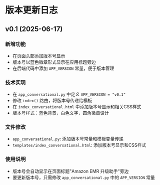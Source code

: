 # 版本更新日志

## v0.1 (2025-06-17)

### 新增功能
- 在页面头部添加版本号显示
- 版本号以蓝色徽章形式显示在应用标题旁边
- 在后端代码中添加 `APP_VERSION` 常量，便于版本管理

### 技术实现
- 在 `app_conversational.py` 中定义 `APP_VERSION = "v0.1"`
- 修改 `index()` 路由，将版本号传递给模板
- 在 `index_conversational.html` 中添加版本号显示和相关CSS样式
- 版本号样式：蓝色背景，白色文字，圆角徽章设计

### 文件修改
- `app_conversational.py`: 添加版本号常量和模板变量传递
- `templates/index_conversational.html`: 添加版本号显示和CSS样式

### 使用说明
- 版本号会自动显示在页面标题"Amazon EMR 升级助手"旁边
- 要更新版本号，只需修改 `app_conversational.py` 中的 `APP_VERSION` 常量
